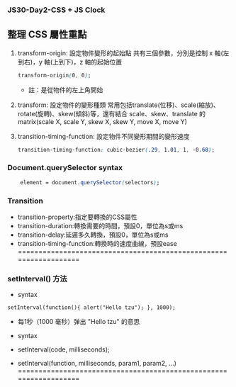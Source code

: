 ### JS30-Day2-CSS + JS Clock
## 整理 CSS 屬性重點
1. transform-origin: 設定物件變形的起始點
    共有三個參數，分別是控制 x 軸(左到右)，y 軸(上到下)，z 軸的起始位置
    ```css
    transform-origin(0, 0); 
    ```
    * 註：是從物件的左上角開始

2. transform: 設定物件的變形種類
    常用包括translate(位移)、scale(縮放)、rotate(旋轉)、skew(傾斜)等，還有結合 scale、skew、translate 的 matrix(scale X, scale Y, skew X, skew Y, move X, move Y)
    
3. transition-timing-function: 設定物件不同變形期間的變形速度
    ```css
    transition-timing-function: cubic-bezier(.29, 1.01, 1, -0.68);
    ```

### Document.querySelector syntax

```css
    element = document.querySelector(selectors);
```

### Transition 
* transition-property:指定要轉換的CSS屬性
* transition-duration:轉換需要的時間，預設0，單位為s或ms
* transition-delay:延遲多久轉換，預設0，單位為s或ms
* transition-timing-function:轉換時的速度曲線，預設ease
==================================================================

### setInterval() 方法
* syntax
```javascript=
setInterval(function(){ alert("Hello tzu"); }, 1000); 
```
* 每1秒（1000 毫秒）弹出 "Hello tzu" 的意思

* syntax
* setInterval(code, milliseconds);
* setInterval(function, milliseconds, param1, param2, ...)
==================================================================